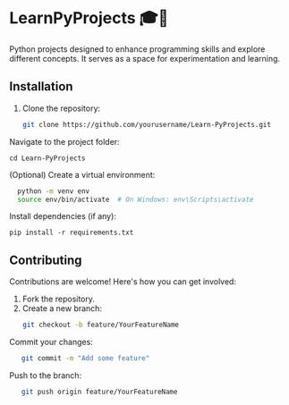 # LearnPyProjects 🎓🐍
Python projects designed to enhance programming skills and explore different concepts. 
It serves as a space for experimentation and learning.


## Installation

1. Clone the repository:
   ```bash
   git clone https://github.com/yourusername/Learn-PyProjects.git

Navigate to the project folder:
  
```cd Learn-PyProjects```

(Optional) Create a virtual environment:
  ```bash
    python -m venv env
    source env/bin/activate  # On Windows: env\Scripts\activate
```


Install dependencies (if any):

```pip install -r requirements.txt```

## Contributing

Contributions are welcome! Here's how you can get involved:
1. Fork the repository.
2. Create a new branch:
   ```bash
   git checkout -b feature/YourFeatureName

Commit your changes:
```bash
   git commit -m "Add some feature"
```

Push to the branch:
```bash
   git push origin feature/YourFeatureName
```
